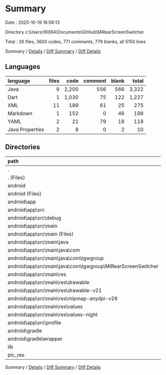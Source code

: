 # Summary

Date : 2025-10-19 16:56:13

Directory c:\\Users\\16094\\Documents\\GitHub\\MiRearScreenSwitcher

Total : 26 files,  3600 codes, 771 comments, 779 blanks, all 5150 lines

Summary / [Details](details.md) / [Diff Summary](diff.md) / [Diff Details](diff-details.md)

## Languages
| language | files | code | comment | blank | total |
| :--- | ---: | ---: | ---: | ---: | ---: |
| Java | 9 | 2,200 | 556 | 566 | 3,322 |
| Dart | 1 | 1,030 | 75 | 122 | 1,227 |
| XML | 11 | 189 | 61 | 25 | 275 |
| Markdown | 1 | 152 | 0 | 46 | 198 |
| YAML | 2 | 21 | 79 | 18 | 118 |
| Java Properties | 2 | 8 | 0 | 2 | 10 |

## Directories
| path | files | code | comment | blank | total |
| :--- | ---: | ---: | ---: | ---: | ---: |
| . | 26 | 3,600 | 771 | 779 | 5,150 |
| . (Files) | 3 | 173 | 79 | 64 | 316 |
| android | 21 | 2,390 | 617 | 592 | 3,599 |
| android (Files) | 1 | 3 | 0 | 1 | 4 |
| android\\app | 19 | 2,382 | 617 | 590 | 3,589 |
| android\\app\\src | 19 | 2,382 | 617 | 590 | 3,589 |
| android\\app\\src\\debug | 1 | 3 | 4 | 1 | 8 |
| android\\app\\src\\main | 17 | 2,376 | 609 | 588 | 3,573 |
| android\\app\\src\\main (Files) | 1 | 115 | 27 | 11 | 153 |
| android\\app\\src\\main\\java | 9 | 2,200 | 556 | 566 | 3,322 |
| android\\app\\src\\main\\java\\com | 9 | 2,200 | 556 | 566 | 3,322 |
| android\\app\\src\\main\\java\\com\\tgwgroup | 9 | 2,200 | 556 | 566 | 3,322 |
| android\\app\\src\\main\\java\\com\\tgwgroup\\MiRearScreenSwitcher | 9 | 2,200 | 556 | 566 | 3,322 |
| android\\app\\src\\main\\res | 7 | 61 | 26 | 11 | 98 |
| android\\app\\src\\main\\res\\drawable | 1 | 4 | 7 | 2 | 13 |
| android\\app\\src\\main\\res\\drawable-v21 | 1 | 4 | 7 | 2 | 13 |
| android\\app\\src\\main\\res\\mipmap-anydpi-v26 | 1 | 9 | 0 | 1 | 10 |
| android\\app\\src\\main\\res\\values | 3 | 31 | 3 | 5 | 39 |
| android\\app\\src\\main\\res\\values-night | 1 | 13 | 9 | 1 | 23 |
| android\\app\\src\\profile | 1 | 3 | 4 | 1 | 8 |
| android\\gradle | 1 | 5 | 0 | 1 | 6 |
| android\\gradle\\wrapper | 1 | 5 | 0 | 1 | 6 |
| lib | 1 | 1,030 | 75 | 122 | 1,227 |
| pic_res | 1 | 7 | 0 | 1 | 8 |

Summary / [Details](details.md) / [Diff Summary](diff.md) / [Diff Details](diff-details.md)